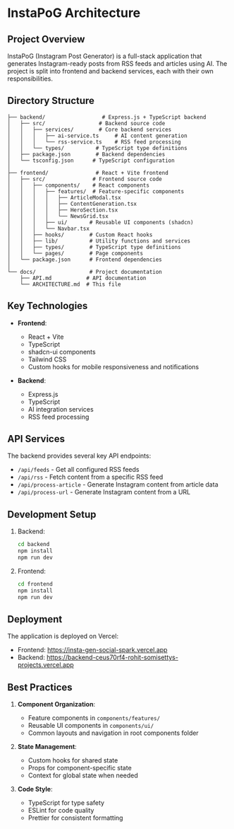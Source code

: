 # InstaPoG Architecture

## Project Overview
InstaPoG (Instagram Post Generator) is a full-stack application that generates Instagram-ready posts from RSS feeds and articles using AI. The project is split into frontend and backend services, each with their own responsibilities.

## Directory Structure

```
├── backend/                  # Express.js + TypeScript backend
│   ├── src/                 # Backend source code
│   │   ├── services/        # Core backend services
│   │   │   ├── ai-service.ts     # AI content generation
│   │   │   └── rss-service.ts    # RSS feed processing
│   │   └── types/          # TypeScript type definitions
│   ├── package.json        # Backend dependencies
│   └── tsconfig.json      # TypeScript configuration
│
├── frontend/               # React + Vite frontend
│   ├── src/               # Frontend source code
│   │   ├── components/    # React components
│   │   │   ├── features/  # Feature-specific components
│   │   │   │   ├── ArticleModal.tsx
│   │   │   │   ├── ContentGeneration.tsx
│   │   │   │   ├── HeroSection.tsx
│   │   │   │   └── NewsGrid.tsx
│   │   │   ├── ui/       # Reusable UI components (shadcn)
│   │   │   └── Navbar.tsx
│   │   ├── hooks/        # Custom React hooks
│   │   ├── lib/          # Utility functions and services
│   │   ├── types/        # TypeScript type definitions
│   │   └── pages/        # Page components
│   └── package.json      # Frontend dependencies
│
└── docs/                 # Project documentation
    ├── API.md           # API documentation
    └── ARCHITECTURE.md  # This file

```

## Key Technologies

- **Frontend**:
  - React + Vite
  - TypeScript
  - shadcn-ui components
  - Tailwind CSS
  - Custom hooks for mobile responsiveness and notifications

- **Backend**:
  - Express.js
  - TypeScript
  - AI integration services
  - RSS feed processing

## API Services

The backend provides several key API endpoints:

- `/api/feeds` - Get all configured RSS feeds
- `/api/rss` - Fetch content from a specific RSS feed
- `/api/process-article` - Generate Instagram content from article data
- `/api/process-url` - Generate Instagram content from a URL

## Development Setup

1. Backend:
   ```bash
   cd backend
   npm install
   npm run dev
   ```

2. Frontend:
   ```bash
   cd frontend
   npm install
   npm run dev
   ```

## Deployment

The application is deployed on Vercel:
- Frontend: https://insta-gen-social-spark.vercel.app
- Backend: https://backend-ceus70rf4-rohit-somisettys-projects.vercel.app

## Best Practices

1. **Component Organization**:
   - Feature components in `components/features/`
   - Reusable UI components in `components/ui/`
   - Common layouts and navigation in root components folder

2. **State Management**:
   - Custom hooks for shared state
   - Props for component-specific state
   - Context for global state when needed

3. **Code Style**:
   - TypeScript for type safety
   - ESLint for code quality
   - Prettier for consistent formatting
